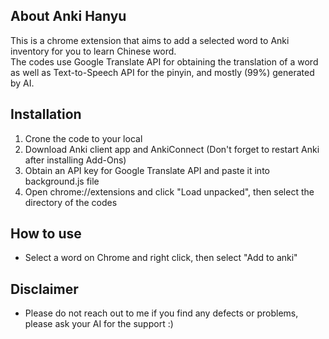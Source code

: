 ## About Anki Hanyu
This is a chrome extension that aims to add a selected word to Anki inventory for you to learn Chinese word.  
The codes use Google Translate API for obtaining the translation of a word as well as Text-to-Speech API for the pinyin, and mostly (99%) generated by AI.

## Installation
1. Crone the code to your local
2. Download Anki client app and AnkiConnect (Don't forget to restart Anki after installing Add-Ons)
3. Obtain an API key for Google Translate API and paste it into background.js file
4. Open chrome://extensions and click "Load unpacked", then select the directory of the codes

## How to use
- Select a word on Chrome and right click, then select "Add to anki" 

## Disclaimer
- Please do not reach out to me if you find any defects or problems, please ask your AI for the support :)
